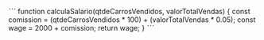 ˋˋˋ
function calculaSalario(qtdeCarrosVendidos, valorTotalVendas) {
 const comission = (qtdeCarrosVendidos * 100) + (valorTotalVendas * 0.05);
 const wage = 2000 + comission;
 return wage; 
}
ˋˋˋ